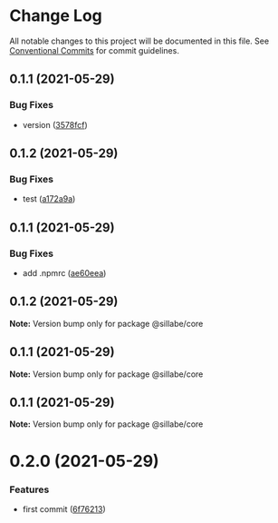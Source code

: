 # Change Log

All notable changes to this project will be documented in this file.
See [Conventional Commits](https://conventionalcommits.org) for commit guidelines.

## 0.1.1 (2021-05-29)


### Bug Fixes

* version ([3578fcf](https://github.com/sillabe/sillabe/commit/3578fcfc50f423d6afc404faac42fe53745ab604))





## 0.1.2 (2021-05-29)


### Bug Fixes

* test ([a172a9a](https://github.com/sillabe/sillabe/commit/a172a9a2a9c6426332dfedf827522e93e88d3b88))





## 0.1.1 (2021-05-29)


### Bug Fixes

* add .npmrc ([ae60eea](https://github.com/sillabe/sillabe/commit/ae60eea439749207f7adb2e141cdd0d135ff628e))





## 0.1.2 (2021-05-29)

**Note:** Version bump only for package @sillabe/core





## 0.1.1 (2021-05-29)

**Note:** Version bump only for package @sillabe/core





## 0.1.1 (2021-05-29)

**Note:** Version bump only for package @sillabe/core





# 0.2.0 (2021-05-29)


### Features

* first commit ([6f76213](https://github.com/sillabe/sillabe/commit/6f76213924ea74c0135a6554430b9aed6baf27b7))
